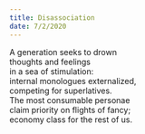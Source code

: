 ```yaml
---
title: Disassociation
date: 7/2/2020
---
```


A generation seeks to drown  
thoughts and feelings  
in a sea of stimulation:  
internal monologues externalized,  
competing for superlatives.  
The most consumable personae  
claim priority on flights of fancy;  
economy class for the rest of us.